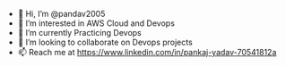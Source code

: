 - 👋 Hi, I’m @pandav2005
- 👀 I’m interested in AWS Cloud and Devops
- 🌱 I’m currently Practicing Devops 
- 💞️ I’m looking to collaborate on Devops projects
- 📫 Reach me at https://www.linkedin.com/in/pankaj-yadav-70541812a


<!---
pandav2005/pandav2005 is a ✨ special ✨ repository because its `README.md` (this file) appears on your GitHub profile.
You can click the Preview link to take a look at your changes.
--->
